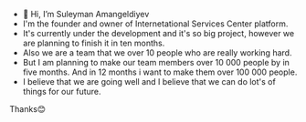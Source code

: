 - 👋 Hi, I’m Suleyman Amangeldiyev
- I'm the founder and owner of Internetational Services Center platform.
- It's currently under the development and it's so big project, however we are planning to finish it in ten months.
- Also we are a team that we over 10 people who are really working hard.
- But I am planning to make our team members over 10 000 people by in five months. And in 12 months i want to make them over 100 000 people.
- I believe that we are going well and I believe that we can do lot's of things for our future.
  
 


Thanks😊

<!---
SuleymanAmangeldiyev/SuleymanAmangeldiyev is a ✨ special ✨ repository because its `README.md` (this file) appears on your GitHub profile.
You can click the Preview link to take a look at your changes.
--->
